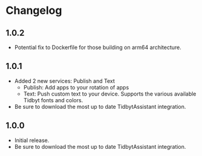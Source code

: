 # Changelog

## 1.0.2
- Potential fix to Dockerfile for those building on arm64 architecture.

## 1.0.1
- Added 2 new services: Publish and Text
    - Publish: Add apps to your rotation of apps
    - Text: Push custom text to your device. Supports the various available Tidbyt fonts and colors.
- Be sure to download the most up to date TidbytAssistant integration.

## 1.0.0
- Initial release. 
- Be sure to download the most up to date TidbytAssistant integration.
